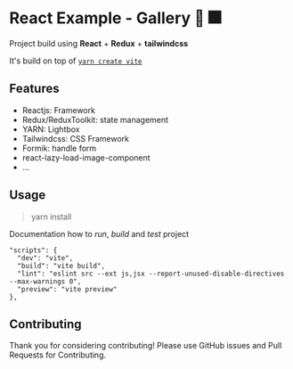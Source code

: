 # React Example - Gallery :tada: :fireworks:

Project build using **React** + **Redux** + **tailwindcss**

It's build on top of  [`yarn create vite`](https://vitejs.dev/guide/)

Features
-
- Reactjs: Framework
- Redux/ReduxToolkit: state management
- YARN: Lightbox
- Tailwindcss: CSS Framework
- Formik: handle form
- react-lazy-load-image-component
- ...


Usage
-

> yarn install

Documentation how to *run*, *build* and *test* project

```
"scripts": {
  "dev": "vite",
  "build": "vite build",
  "lint": "eslint src --ext js,jsx --report-unused-disable-directives --max-warnings 0",
  "preview": "vite preview"
},
```

Contributing
-
Thank you for considering contributing!
Please use GitHub issues and Pull Requests for Contributing.
